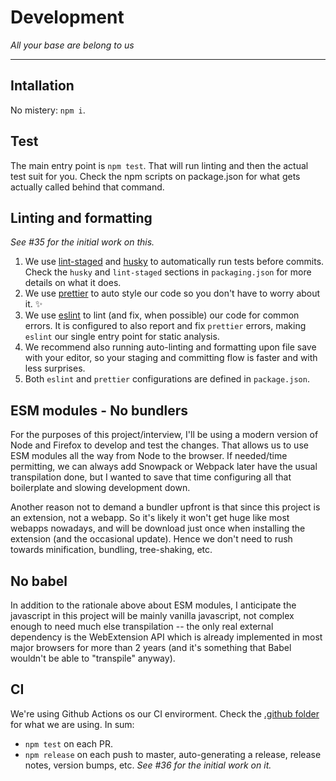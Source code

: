 # Development

_All your base are belong to us_

---

## Intallation

No mistery: `npm i`.

## Test

The main entry point is `npm test`.
That will run linting and then the actual test suit for you.
Check the npm scripts on package.json for what gets actually called behind that command.

## Linting and formatting

_See #35 for the initial work on this._

1. We use [lint-staged](https://npm.im/lint-staged) and [husky](https://npm.im/husky) to automatically run tests before commits. Check the `husky` and `lint-staged` sections in `packaging.json` for more details on what it does.
2. We use [prettier](https://npm.im/prettier) to auto style our code so you don't have to worry about it. ✨
3. We use [eslint](https://npm.im/eslint) to lint (and fix, when possible) our code for common errors. It is configured to also report and fix `prettier` errors, making `eslint` our single entry point for static analysis.
4. We recommend also running auto-linting and formatting upon file save with your editor, so your staging and committing flow is faster and with less surprises.
5. Both `eslint` and `prettier` configurations are defined in `package.json`.

## ESM modules - No bundlers

For the purposes of this project/interview, I'll be using a modern version of Node and Firefox to develop and test the changes.
That allows us to use ESM modules all the way from Node to the browser.
If needed/time permitting, we can always add Snowpack or Webpack later have the usual transpilation done, but I wanted to save that time configuring all that boilerplate and slowing development down.

Another reason not to demand a bundler upfront is that since this project is an extension, not a webapp. So it's likely it won't get huge like most webapps nowadays, and will be download just once when installing the extension (and the occasional update). Hence we don't need to rush towards minification, bundling, tree-shaking, etc.

## No babel

In addition to the rationale above about ESM modules, I anticipate the javascript in this project will be mainly vanilla javascript, not complex enough to need much else transpilation -- the only real external dependency is the WebExtension API which is already implemented in most major browsers for more than 2 years (and it's something that Babel wouldn't be able to "transpile" anyway).

## CI

We're using Github Actions os our CI envirorment. Check the [.github folder](../../.github/workflows/) for what we are using. In sum:

- `npm test` on each PR.
- `npm release` on each push to master, auto-generating a release, release notes, version bumps, etc. _See #36 for the initial work on it._
